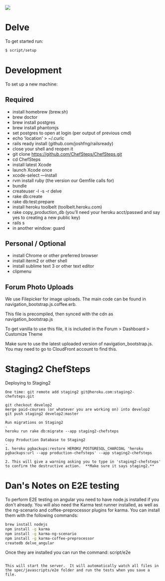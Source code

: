 <a href="https://codeclimate.com/github/rails/rails"><img src="https://codeclimate.com/github/rails/rails.png" /></a>

# Delve

To get started run:
```bash
$ script/setup
```

# Development

To set up a new machine:



## Required
   
- install homebrew (brew.sh)
- brew doctor
- brew install postgres
- brew install phantomjs
- set postgres to open at login (per output of previous cmd)
- echo 'location' > ~/.curlc
- rails ready install (github.com/joshfng/railsready)
- close your shell and reopen it
- git clone https://github.com/ChefSteps/ChefSteps.git
- cd ChefSteps
- install latest Xcode
- launch Xcode once
- xcode-select —install
- rvm install ruby (the version our Gemfile calls for)
- bundle
- createuser -l -s -r delve
- rake db:create
- rake db:test:prepare
- install heroku toolbelt (toolbelt.heroku.com)
- rake copy_production_db (you’ll need your heroku acct/passwd and say yes to creating a new public key)
- rails s
- in another window: guard

## Personal / Optional
 
- install Chrome or other preferred browser
- install iterm2 or other shell
- install sublime text 3 or other text editor
- clipmenu


## Forum Photo Uploads
We use Filepicker for image uploads.  The main code can be found in navigation_bootstrap.js.coffee.erb.

This file is precompiled, then synced with the cdn as navigation_bootstrap.js

To get vanilla to use this file, it is included in the Forum > Dashboard > Customize Theme

Make sure to use the latest uploaded version of navigation_bootstrap.js.  You may need to go to CloudFront account to find this.

Staging2 ChefSteps
=

Deploying to Staging2
```
One time: git remote add staging2 git@heroku.com:staging2-chefsteps.git

git checkout develop2
merge paid-courses (or whatever you are working on) into develop2
git push staging2 develop2:master

Run migrations on Staging2
-
heroku run rake db:migrate --app staging2-chefsteps

Copy Production Database to Staging2
-
1. heroku pgbackups:restore HEROKU_POSTGRESQL_CHARCOAL 'heroku pgbackups:url --app production-chefsteps' --app staging2-chefsteps

2. This will give a warning asking you to type in 'staging2-chefsteps' to confirm the destructive action.  **Make sure it says staging2.**
```

# Dan's Notes on E2E testing
To perform E2E testing on angular you need to have node.js installed if you don't already.  You will also need the Karma test runner installed, as well as the ng-scenario and coffee-preprocessor plugins for karma.  You can install them with the following commands:
```bash
brew install nodejs
npm install -g karma
npm install -g karma-ng-scenario
npm install -g karma-coffee-preprocessor
createdb delve_angular
```

Once they are installed you can run the command:
script/e2e
```

This will start the server.  It will automatically watch all files in the spec/javascripts/e2e folder and run the tests when you save a file.


